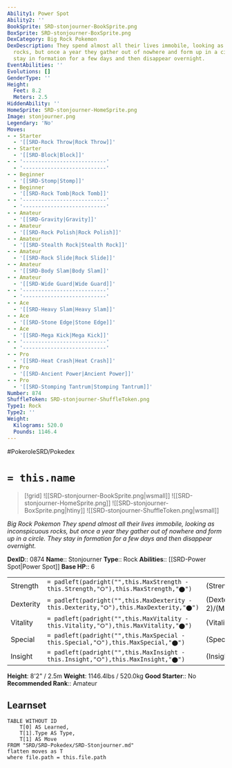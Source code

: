 ```yaml
---
Ability1: Power Spot
Ability2: ''
BookSprite: SRD-stonjourner-BookSprite.png
BoxSprite: SRD-stonjourner-BoxSprite.png
DexCategory: Big Rock Pokemon
DexDescription: They spend almost all their lives immobile, looking as inconspicuous
  rocks, but once a year they gather out of nowhere and form up in a circle. They
  stay in formation for a few days and then disappear overnight.
EventAbilities: ''
Evolutions: []
GenderType: ''
Height:
  Feet: 8.2
  Meters: 2.5
HiddenAbility: ''
HomeSprite: SRD-stonjourner-HomeSprite.png
Image: stonjourner.png
Legendary: 'No'
Moves:
- - Starter
  - '[[SRD-Rock Throw|Rock Throw]]'
- - Starter
  - '[[SRD-Block|Block]]'
- - '---------------------------'
  - '---------------------------'
- - Beginner
  - '[[SRD-Stomp|Stomp]]'
- - Beginner
  - '[[SRD-Rock Tomb|Rock Tomb]]'
- - '---------------------------'
  - '---------------------------'
- - Amateur
  - '[[SRD-Gravity|Gravity]]'
- - Amateur
  - '[[SRD-Rock Polish|Rock Polish]]'
- - Amateur
  - '[[SRD-Stealth Rock|Stealth Rock]]'
- - Amateur
  - '[[SRD-Rock Slide|Rock Slide]]'
- - Amateur
  - '[[SRD-Body Slam|Body Slam]]'
- - Amateur
  - '[[SRD-Wide Guard|Wide Guard]]'
- - '---------------------------'
  - '---------------------------'
- - Ace
  - '[[SRD-Heavy Slam|Heavy Slam]]'
- - Ace
  - '[[SRD-Stone Edge|Stone Edge]]'
- - Ace
  - '[[SRD-Mega Kick|Mega Kick]]'
- - '---------------------------'
  - '---------------------------'
- - Pro
  - '[[SRD-Heat Crash|Heat Crash]]'
- - Pro
  - '[[SRD-Ancient Power|Ancient Power]]'
- - Pro
  - '[[SRD-Stomping Tantrum|Stomping Tantrum]]'
Number: 874
ShuffleToken: SRD-stonjourner-ShuffleToken.png
Type1: Rock
Type2: ''
Weight:
  Kilograms: 520.0
  Pounds: 1146.4
---
```


#PokeroleSRD/Pokedex

# `= this.name`

> [!grid]
> ![[SRD-stonjourner-BookSprite.png|wsmall]]
> ![[SRD-stonjourner-HomeSprite.png]]
> ![[SRD-stonjourner-BoxSprite.png|htiny]]
> ![[SRD-stonjourner-ShuffleToken.png|wsmall]]


*Big Rock Pokemon*
*They spend almost all their lives immobile, looking as inconspicuous rocks, but once a year they gather out of nowhere and form up in a circle. They stay in formation for a few days and then disappear overnight.*

**DexID**:: 0874
**Name**:: Stonjourner
**Type**:: Rock
**Abilities**:: [[SRD-Power Spot|Power Spot]]
**Base HP**:: 6

|           |                                                                                        |                                          |
| --------- | -------------------------------------------------------------------------------------- | ---------------------------------------- |
| Strength  | `= padleft(padright("",this.MaxStrength - this.Strength,"⭘"),this.MaxStrength,"⬤")`    | (Strength::3)/(MaxStrength::7)   |
| Dexterity | `= padleft(padright("",this.MaxDexterity - this.Dexterity,"⭘"),this.MaxDexterity,"⬤")` | (Dexterity:: 2)/(MaxDexterity::5) |
| Vitality  | `= padleft(padright("",this.MaxVitality - this.Vitality,"⭘"),this.MaxVitality,"⬤")`    | (Vitality::3)/(MaxVitality::7)   |
| Special   | `= padleft(padright("",this.MaxSpecial - this.Special,"⭘"),this.MaxSpecial,"⬤")`       | (Special::1)/(MaxSpecial::3)     |
| Insight   | `= padleft(padright("",this.MaxInsight - this.Insight,"⭘"),this.MaxInsight,"⬤")`       | (Insight::1)/(MaxInsight::3)     |

**Height**: 8'2" / 2.5m
**Weight**: 1146.4lbs / 520.0kg
**Good Starter**:: No
**Recommended Rank**:: Amateur

## Learnset

```dataview
TABLE WITHOUT ID
    T[0] AS Learned,
    T[1].Type AS Type,
    T[1] AS Move
FROM "SRD/SRD-Pokedex/SRD-Stonjourner.md"
flatten moves as T
where file.path = this.file.path
```
